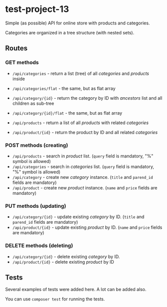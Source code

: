 # test-project-13

Simple (as possible) API for online store with products and categories.

Categories are organized in a tree structure (with nested sets).

## Routes 

### GET methods

* ``/api/categories`` - return a list (tree) of all *categories* and *products* inside
* ``/api/categories/flat`` - the same, but as flat array
* ``/api/category/{id}`` - return the category by ID with *ancestors* list and all children as sub-tree
* ``/api/category/{id}/flat`` - the same, but as flat array

* ``/api/products`` - return a list of all *products* with related *categories*
* ``/api/product/{id}`` - return the product by ID and all related *categories*

### POST methods (creating)

* ``/api/products`` - search in *product* list. (``query`` field is mandatory, "%" symbol is allowed)
* ``/api/categories`` - search in *categories* list. (``query`` field is mandatory, "%" symbol is allowed)
* ``/api/category`` - create new *category* instance. (``title`` and ``parend_id`` fields are mandatory)
* ``/api/product`` - create new *product* instance. (``name`` and ``price`` fields are mandatory)

### PUT methods (updating)

* ``/api/category/{id}`` - update existing *category* by ID. (``title`` and ``parend_id`` fields are mandatory)
* ``/api/product/{id}`` - update existing *product* by ID. (``name`` and ``price`` fields are mandatory)

### DELETE methods (deleting)

* ``/api/category/{id}`` - delete existing *category* by ID.
* ``/api/product/{id}`` - delete existing *product* by ID

## Tests

Several examples of tests were added here. A lot can be added also.

You can use ``composer test`` for running the tests. 
